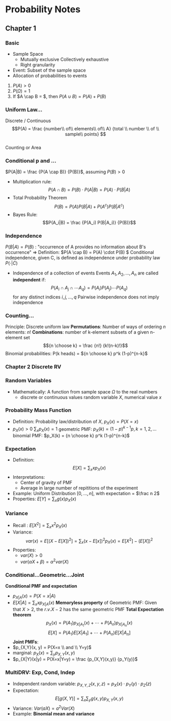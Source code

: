 # Probability Notes
## Chapter 1
### Basic 
- Sample Space
    - Mutually exclusive
        Collectively exhaustive
    - Right granularity
- Event: Subset of the sample space
- Allocation of probabilities to events

1. $P(A) \gt 0$
2. $P(\Omega) = 1$ 
3. If $A \cap B  =  $, then $P(A \cup B) = P(A) + P(B)$  
### Uniform Law...
Discrete / Continuous
$$P(A) = \frac {number\\ of\\ elements\\ of\\ A} {total \\ number \\ of \\ sample\\ points} $$  
Counting or Area
### Conditional p and ...
$P(A|B) = \frac {P(A \cap B)} {P(B)}$, assuming $P(B) > 0$
- Multiplication rule:
$$P(A \cap B) = P(B) \cdot P(A|B) = P(A) \cdot P(B|A) $$
- Total Probability Theorem
$$P(B) = P(A) P(B|A) + P(A^c)P(B|A^c) $$
- Bayes Rule:
$$P(A_i|B) = \frac {P(A_i) P(B|A_i)} {P(B)}$$
### Independence
$P(B|A) = P(B)$ : "occurrence of A provides no information about B's occurrence"
=> Definition: $P(A \cap B) = P(A) \cdot P(B) $
Conditional independence, given C, is defined as independence under probability law $P(\cdot |C)$    
- Independence of a collection of events
    Events $A_1, A_2, \dots, A_n$ are called **independent** if:
$$ P(A_i \cap A_j \cap \cdots A_q) = P(A_i) P(A_j) \cdots P(A_q)$$ 
for any distinct indices $i, j, \dots, q$
Pairwise independence does not imply independence
### Counting... 
Principle: Discrete uniform law
**Permutations**: Number of ways of ordering *n* elements: $n!$
**Combinations**: number of k-element subsets of a given n-element set
$${n \choose k} = \frac {n!} {k!(n-k)!}$$
Binomial probabilities: P(k heads) = ${n \choose k} p^k (1-p)^{n-k}$

### Chapter 2 Discrete RV
### Random Variables
- Mathematically: A function from sample space $\Omega$ to the real numbers
    - discrete  or continuous values
random variable $X$, numerical value $x$
### Probability Mass Function
- Definition: Probability law/distribution of $X$,  $p_X(x) = P(X=x)$
- $p_X(x) \gt 0$ $\sum_x p_X(x) = 1$
geometric PMF: $p_X(k) = (1-p)^{k-1} p,  k = 1, 2, \dots$
binomial PMF: $p_X(k) = {n \choose k} p^k (1-p)^{n-k}$
### Expectation
- Definition: 
$$E[X] = \sum_x x p_X(x)$$
- Interpretations:
    - Center of gravity of PMF
    - Average in large number of repititions of the experiment
- Example: Uniform Distribution $[0, \dots, n]$, with expectation = $\frac n 2$
- Properties: $E[Y] = \sum_x g(x)p_X(x)$

### Variance
- Recall : $E[X^2] = \sum_x x^2 p_X(x)$
- Variance: 
$$var(x) = E[(X - E[X])^2] = \sum_x {(x - E[x])}^2 p_X(x) = E[X^2] - (E[X])^2$$
- Properties:
    - $var(X) \gt 0$
    - $var(\alpha X + \beta) = \alpha^2 var(X)$ 
### Conditional...Geometric...Joint
**Conditional PMF and expectation**
- $p_{X|A} (x) = P(X=x|A)$
- $E[X|A] = \sum_{x} x p_{X|A} (x)$
**Memoryless property** of Geometric PMF: Given that $X \gt 2$, the $r.v. X-2$ has the same geometric PMF
**Total Expectation theorem**
$$ p_X(x) = P(A_1) p_{X|A_1}(x) + \cdots + P(A_n)p_{X|A_n}(x)$$
$$ E[X] = P(A_1)E[X|A_1] + \cdots + P(A_n) E[X|A_n]$$
**Joint PMFs**:
- $p_{X,Y}(x, y) = P(X=x \\ and \\ Y=y)$
- marginal: $p_X(x) = \sum_y p_{X, Y}(x, y)$
- $p_{X|Y}(x|y) = P(X=x|Y=y) = \frac {p_{X,Y}(x,y)} {p_Y(y)}$
### MultiDRV: Exp, Cond, Indep
- Independent random variable: $p_{X, Y, Z} (x, y, z) = p_X(x) \cdot p_Y(y) \cdot p_Z(z)$
- Expectation: 
$$E[g(X, Y)] = \sum_x \sum_y g(x, y) p_{X, Y} (x, y)$$
- Variance: $Var(aX) = a^2 Var(X)$
- Example: **Binomial mean and variance**